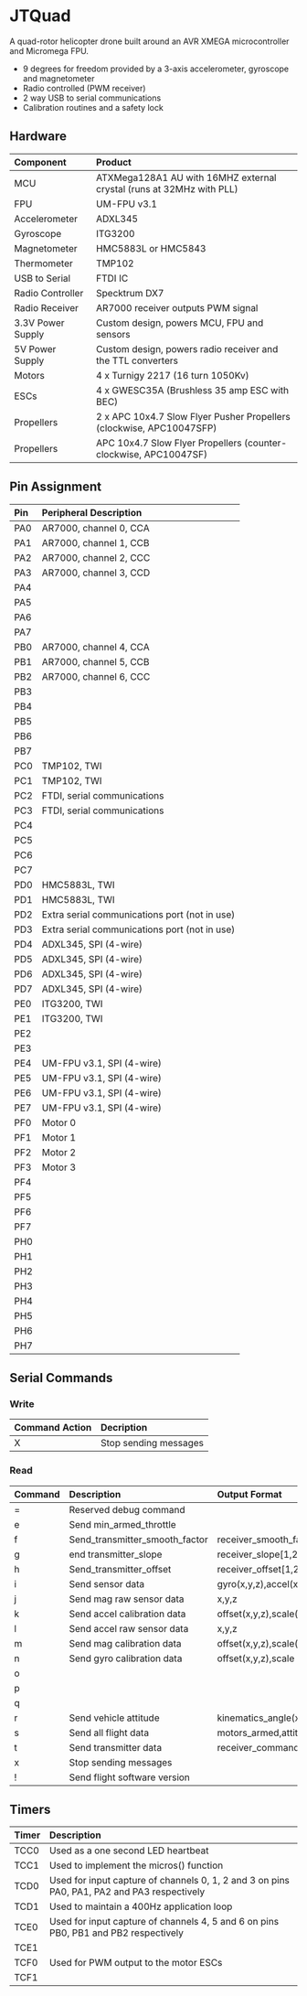 # JTQuad

A quad-rotor helicopter drone built around an AVR XMEGA microcontroller and Micromega FPU.

* 9 degrees for freedom provided by a 3-axis accelerometer, gyroscope and magnetometer
* Radio controlled (PWM receiver)
* 2 way USB to serial communications
* Calibration routines and a safety lock

## Hardware

|Component             |Product                                              |
|:---------------------|:----------------------------------------------------|
|MCU                   |ATXMega128A1 AU with 16MHZ external crystal (runs at 32MHz with PLL)|
|FPU                   |UM-FPU v3.1|
|Accelerometer         |ADXL345|                             
|Gyroscope             |ITG3200|
|Magnetometer          |HMC5883L or HMC5843|
|Thermometer           |TMP102|
|USB to Serial         |FTDI IC|
|Radio Controller      |Specktrum DX7|
|Radio Receiver        |AR7000 receiver outputs PWM signal|
|3.3V Power Supply     |Custom design, powers MCU, FPU and sensors|
|5V Power Supply       |Custom design, powers radio receiver and the TTL converters|
|Motors                |4 x Turnigy 2217 (16 turn 1050Kv)|
|ESCs                  |4 x GWESC35A (Brushless 35 amp ESC with BEC)|
|Propellers            |2 x APC 10x4.7 Slow Flyer Pusher Propellers (clockwise, APC10047SFP)|
|Propellers            |APC 10x4.7 Slow Flyer Propellers (counter-clockwise, APC10047SF)|

## Pin Assignment

|Pin   |Peripheral Description   |
|:-----|:------------------------|
|PA0|AR7000, channel 0, CCA
|PA1|AR7000, channel 1, CCB
|PA2|AR7000, channel 2,	CCC
|PA3|AR7000, channel 3, CCD
|PA4|
|PA5|
|PA6|
|PA7|
|PB0|AR7000, channel 4, CCA
|PB1|AR7000, channel 5, CCB
|PB2|AR7000, channel 6, CCC
|PB3|
|PB4|
|PB5|
|PB6|
|PB7|
|PC0|TMP102, TWI
|PC1|TMP102, TWI
|PC2|FTDI, serial communications
|PC3|FTDI, serial communications
|PC4|
|PC5|		
|PC6|		
|PC7|
|PD0|HMC5883L, TWI
|PD1|HMC5883L, TWI
|PD2|Extra serial communications port (not in use)
|PD3|Extra serial communications port (not in use)
|PD4|ADXL345, SPI (4-wire)
|PD5|ADXL345, SPI (4-wire)
|PD6|ADXL345, SPI (4-wire)
|PD7|ADXL345, SPI (4-wire)
|PE0|ITG3200, TWI
|PE1|ITG3200, TWI
|PE2|		
|PE3|		
|PE4|UM-FPU v3.1, SPI (4-wire)
|PE5|UM-FPU v3.1, SPI (4-wire)
|PE6|UM-FPU v3.1, SPI (4-wire)
|PE7|UM-FPU v3.1, SPI (4-wire)
|PF0|Motor 0
|PF1|Motor 1
|PF2|Motor 2
|PF3|Motor 3
|PF4|		
|PF5|		
|PF6|		
|PF7|		
|PH0|
|PH1|
|PH2|
|PH3|
|PH4|
|PH5|
|PH6|
|PH7|

## Serial Commands

### Write

|Command	Action|Decription|
|:--------------|:---------|
X|Stop sending messages

### Read

|Command|Description              |Output Format |
|:------|:------------------------|:-------------|
=|Reserved debug command|
e|Send min_armed_throttle|
f|Send_transmitter_smooth_factor|receiver_smooth_factor[1,2,3,4,5,6,7],dummy,dummy,dummy
g|end transmitter_slope|receiver_slope[1,2,3,4,5,6,7]
h|Send_transmitter_offset|receiver_offset[1,2,3,4,5,6,7]
i|Send sensor data|gyro(x,y,z),accel(x,y,z),mag(x,y,z)
j|Send mag raw sensor data|x,y,z	
k|Send accel calibration data|offset(x,y,z),scale(x,y,z)
l|Send accel raw sensor data|x,y,z
m|Send mag calibration data|offset(x,y,z),scale(x,y,z)
n|Send gyro calibration data|offset(x,y,z),scale
o|
p|
q|
r|Send vehicle attitude|kinematics_angle(x,y),heading
s|Send all flight data|motors_armed,attitude(x,y,z),dummy,dummy,receiver_command(1,2,3,4,5,6,7),dummy,motor_command(1,2,3,4),dummy,dummy,dummy,dummy,dummy,flight_mode
t|Send transmitter data|receiver_command[1,2,3,4,5,6,7]
x|Stop sending messages|
!|Send flight software version|

## Timers

|Timer  |Description                        |
|:------|:----------------------------------|
TCC0|Used as a one second LED heartbeat
TCC1|Used to implement the micros() function
TCD0|Used for input capture of channels 0, 1, 2 and 3 on pins PA0, PA1, PA2 and PA3 respectively
TCD1|Used to maintain a 400Hz application loop
TCE0|Used for input capture of channels 4, 5 and 6 on pins PB0, PB1 and PB2 respectively
TCE1|
TCF0|Used for PWM output to the motor ESCs
TCF1|
